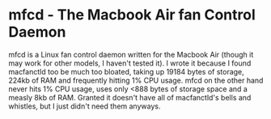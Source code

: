 mfcd - The Macbook Air fan Control Daemon
===
mfcd is a Linux fan control daemon written for the Macbook Air (though it may
work for other models, I haven't tested it). I wrote it because I found
macfanctld too be much too bloated, taking up 19184 bytes of storage, 224kb of
RAM and frequently hitting 1% CPU usage. mfcd on the other hand never hits 1%
CPU usage, uses only <888 bytes of storage space and a measly 8kb of RAM. Granted
it doesn't have all of macfanctld's bells and whistles, but I just didn't need
them anyways.
